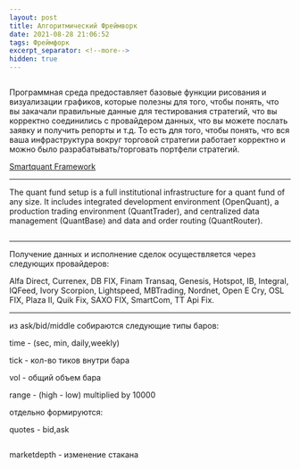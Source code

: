 ```yaml
---
layout: post
title: Алгоритмический Фреймворк
date: 2021-08-28 21:06:52
tags: Фреймфорк
excerpt_separator: <!--more-->
hidden: true
---
```



<img src="https://ragve.ru/images/oq1.png" alt="">

Программная среда предоставляет базовые функции рисования и визуализации графиков,
которые полезны для того, чтобы понять, что вы закачали правильные данные
для тестирования стратегий, что вы корректно соединились с провайдером данных,
что вы можете послать заявку и получить репорты и т.д. То есть для того,
чтобы понять, что вся ваша инфраструктура вокруг торговой стратегии работает корректно
и можно было разрабатывать/торговать портфели стратегий.
<!--more-->


[Smartquant Framework](http://www.smartquant.com/)

----------

The quant fund setup is a full institutional infrastructure for a quant fund of any size. It includes integrated development environment (OpenQuant), a production trading environment (QuantTrader), and centralized data management (QuantBase) and data and order routing (QuantRouter). 

<img src="https://ragve.ru/images/oq2.png" alt="">

----------
Получение данных и исполнение сделок 
осуществляется через следующих провайдеров:

Alfa Direct, Currenex, DB FIX, Finam Transaq, Genesis, Hotspot, IB, Integral,
IQFeed, Ivory Scorpion, Lightspeed, MBTrading, Nordnet, Open E Cry,
OSL FIX, Plaza II, Quik Fix, SAXO FIX, SmartCom, TT Api Fix.

----------

из ask/bid/middle собираются следующие типы баров:

time -  (sec, min, daily,weekly)

tick - кол-во  тиков внутри бара

vol - общий объем бара

range - (high - low) multiplied by 10000


отдельно формируются:

quotes - bid,ask

<img src="https://ragve.ru/images/data1.png" alt="">

marketdepth - изменение стакана

<img src="https://ragve.ru/images/data2.png" alt="">



